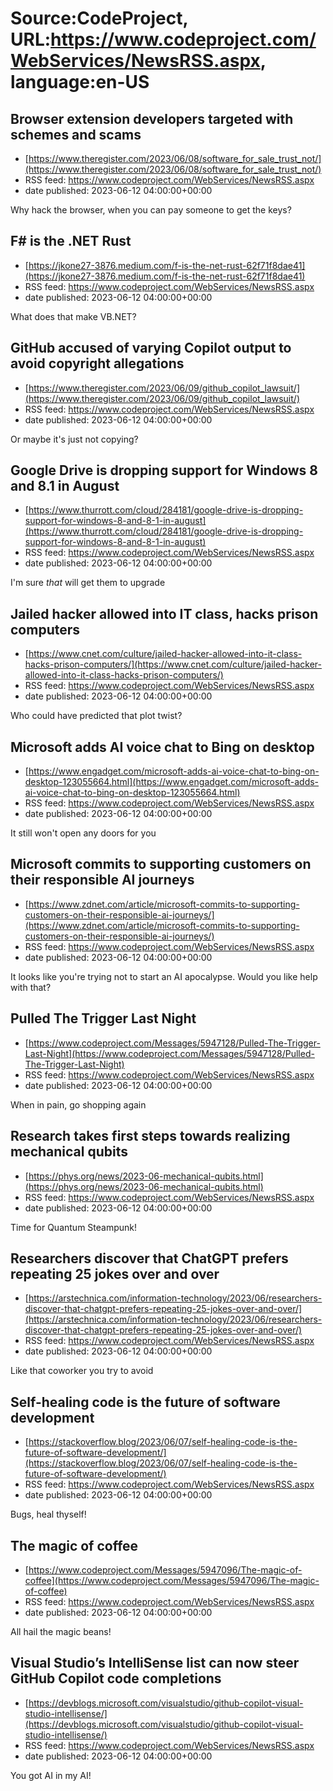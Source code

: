 # Source:CodeProject, URL:https://www.codeproject.com/WebServices/NewsRSS.aspx, language:en-US

## Browser extension developers targeted with schemes and scams
 - [https://www.theregister.com/2023/06/08/software_for_sale_trust_not/](https://www.theregister.com/2023/06/08/software_for_sale_trust_not/)
 - RSS feed: https://www.codeproject.com/WebServices/NewsRSS.aspx
 - date published: 2023-06-12 04:00:00+00:00

Why hack the browser, when you can pay someone to get the keys?

## F# is the .NET Rust
 - [https://jkone27-3876.medium.com/f-is-the-net-rust-62f71f8dae41](https://jkone27-3876.medium.com/f-is-the-net-rust-62f71f8dae41)
 - RSS feed: https://www.codeproject.com/WebServices/NewsRSS.aspx
 - date published: 2023-06-12 04:00:00+00:00

What does that make VB.NET?

## GitHub accused of varying Copilot output to avoid copyright allegations
 - [https://www.theregister.com/2023/06/09/github_copilot_lawsuit/](https://www.theregister.com/2023/06/09/github_copilot_lawsuit/)
 - RSS feed: https://www.codeproject.com/WebServices/NewsRSS.aspx
 - date published: 2023-06-12 04:00:00+00:00

Or maybe it's just not copying?

## Google Drive is dropping support for Windows 8 and 8.1 in August
 - [https://www.thurrott.com/cloud/284181/google-drive-is-dropping-support-for-windows-8-and-8-1-in-august](https://www.thurrott.com/cloud/284181/google-drive-is-dropping-support-for-windows-8-and-8-1-in-august)
 - RSS feed: https://www.codeproject.com/WebServices/NewsRSS.aspx
 - date published: 2023-06-12 04:00:00+00:00

I'm sure *that* will get them to upgrade

## Jailed hacker allowed into IT class, hacks prison computers
 - [https://www.cnet.com/culture/jailed-hacker-allowed-into-it-class-hacks-prison-computers/](https://www.cnet.com/culture/jailed-hacker-allowed-into-it-class-hacks-prison-computers/)
 - RSS feed: https://www.codeproject.com/WebServices/NewsRSS.aspx
 - date published: 2023-06-12 04:00:00+00:00

Who could have predicted that plot twist?

## Microsoft adds AI voice chat to Bing on desktop
 - [https://www.engadget.com/microsoft-adds-ai-voice-chat-to-bing-on-desktop-123055664.html](https://www.engadget.com/microsoft-adds-ai-voice-chat-to-bing-on-desktop-123055664.html)
 - RSS feed: https://www.codeproject.com/WebServices/NewsRSS.aspx
 - date published: 2023-06-12 04:00:00+00:00

It still won't open any doors for you

## Microsoft commits to supporting customers on their responsible AI journeys
 - [https://www.zdnet.com/article/microsoft-commits-to-supporting-customers-on-their-responsible-ai-journeys/](https://www.zdnet.com/article/microsoft-commits-to-supporting-customers-on-their-responsible-ai-journeys/)
 - RSS feed: https://www.codeproject.com/WebServices/NewsRSS.aspx
 - date published: 2023-06-12 04:00:00+00:00

It looks like you're trying not to start an AI apocalypse. Would you like help with that?

## Pulled The Trigger Last Night
 - [https://www.codeproject.com/Messages/5947128/Pulled-The-Trigger-Last-Night](https://www.codeproject.com/Messages/5947128/Pulled-The-Trigger-Last-Night)
 - RSS feed: https://www.codeproject.com/WebServices/NewsRSS.aspx
 - date published: 2023-06-12 04:00:00+00:00

When in pain, go shopping again

## Research takes first steps towards realizing mechanical qubits
 - [https://phys.org/news/2023-06-mechanical-qubits.html](https://phys.org/news/2023-06-mechanical-qubits.html)
 - RSS feed: https://www.codeproject.com/WebServices/NewsRSS.aspx
 - date published: 2023-06-12 04:00:00+00:00

Time for Quantum Steampunk!

## Researchers discover that ChatGPT prefers repeating 25 jokes over and over
 - [https://arstechnica.com/information-technology/2023/06/researchers-discover-that-chatgpt-prefers-repeating-25-jokes-over-and-over/](https://arstechnica.com/information-technology/2023/06/researchers-discover-that-chatgpt-prefers-repeating-25-jokes-over-and-over/)
 - RSS feed: https://www.codeproject.com/WebServices/NewsRSS.aspx
 - date published: 2023-06-12 04:00:00+00:00

Like that coworker you try to avoid

## Self-healing code is the future of software development
 - [https://stackoverflow.blog/2023/06/07/self-healing-code-is-the-future-of-software-development/](https://stackoverflow.blog/2023/06/07/self-healing-code-is-the-future-of-software-development/)
 - RSS feed: https://www.codeproject.com/WebServices/NewsRSS.aspx
 - date published: 2023-06-12 04:00:00+00:00

Bugs, heal thyself!

## The magic of coffee
 - [https://www.codeproject.com/Messages/5947096/The-magic-of-coffee](https://www.codeproject.com/Messages/5947096/The-magic-of-coffee)
 - RSS feed: https://www.codeproject.com/WebServices/NewsRSS.aspx
 - date published: 2023-06-12 04:00:00+00:00

All hail the magic beans!

## Visual Studio’s IntelliSense list can now steer GitHub Copilot code completions
 - [https://devblogs.microsoft.com/visualstudio/github-copilot-visual-studio-intellisense/](https://devblogs.microsoft.com/visualstudio/github-copilot-visual-studio-intellisense/)
 - RSS feed: https://www.codeproject.com/WebServices/NewsRSS.aspx
 - date published: 2023-06-12 04:00:00+00:00

You got AI in my AI!

